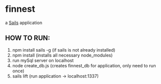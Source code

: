 # finnest

a [Sails](http://sailsjs.org) application

## HOW TO RUN:
  1. npm install sails -g (if sails is not already installed)
  2. npm install (installs all necessary node_modules)
  3. run mySql server on localhost 
  4. node create_db.js (creates finnest_db for application, only need to run once)
  5. sails lift (run application -> localhost:1337)
